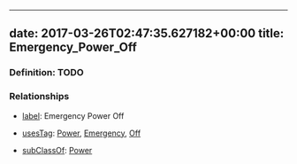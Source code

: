 
---
date: 2017-03-26T02:47:35.627182+00:00
title: Emergency_Power_Off
---
### Definition: TODO

### Relationships

* [label](http://www.w3.org/2000/01/rdf-schema#label): Emergency Power Off

* [usesTag](https://brickschema.org/schema/1.0/BrickFrame#usesTag): [Power](https://brickschema.org/schema/1.0/BrickTag#Power), [Emergency](https://brickschema.org/schema/1.0/BrickTag#Emergency), [Off](https://brickschema.org/schema/1.0/BrickTag#Off)

* [subClassOf](http://www.w3.org/2000/01/rdf-schema#subClassOf): [Power](https://brickschema.org/schema/1.0/Brick#Power)
